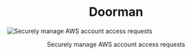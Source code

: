 <h1 align="center">Doorman</h1>

<img alt="Securely manage AWS account access requests" src="[https://github.com/user-attachments/assets/936d6119-3ace-4800-9d58-7d49359de356](https://github.com/user-attachments/assets/ed4c302b-5375-4078-885e-5025fcc15245)">
<p align="center">
 Securely manage AWS account access requests
</p>
